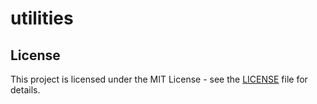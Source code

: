 # utilities

## License

This project is licensed under the MIT License - see the [LICENSE](LICENSE) file for details.
